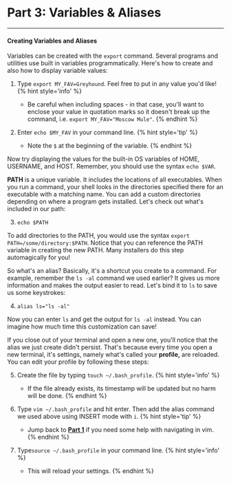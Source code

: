 # Part 3: Variables & Aliases

---

#### Creating Variables and Aliases

Variables can be created with the `export` command. Several programs and utilities use built in variables programmatically. Here's how to create and also how to display variable values:

1. Type `export MY_FAV=Greyhound`. Feel free to put in any value you'd like!
    {% hint style='info' %}
   * Be careful when including spaces - in that case, you'll want to enclose your value in quotation marks so it doesn't break up the command, i.e. `export MY_FAV="Moscow Mule"`.
   {% endhint %}

2. Enter `echo $MY_FAV` in your command line.
    {% hint style='tip' %}
   * Note the `$` at the beginning of the variable.
   {% endhint %}

Now try displaying the values for the built-in OS variables of HOME, USERNAME, and HOST. Remember, you should use the syntax `echo $VAR`.

**PATH** is a unique variable. It includes the locations of all executables. When you run a command, your shell looks in the directories specified there for an executable with a matching name. You can add a custom directories depending on where a program gets installed. Let's check out what's included in our path:

3. `echo $PATH`

To add directories to the PATH, you would use the syntax `export PATH=/some/directory:$PATH`. Notice that you can reference the PATH variable in creating the new PATH. Many installers do this step automagically for you!

So what's an alias? Basically, it's a shortcut you create to a command. For example, remember the `ls -al` command we used earlier? It gives us more information and makes the output easier to read. Let's bind it to `ls` to save us some keystrokes:

4. `alias ls="ls -al"`

Now you can enter `ls` and get the output for `ls -al` instead. You can imagine how much time this customization can save!

If you close out of your terminal and open a new one, you'll notice that the alias we just create didn't persist. That's because every time you open a new terminal, it's settings, namely what's called your **profile,** are reloaded. You can edit your profile by following these steps:

5. Create the file by typing `touch ~/.bash_profile`.
    {% hint style='info' %}
   * If the file already exists, its timestamp will be updated but no harm will be done.
   {% endhint %}

6. Type `vim ~/.bash_profile` and hit enter. Then add the alias command we used above using INSERT mode with `i`.
    {% hint style='tip' %}
   * Jump back to [**Part 1**](/part-1-navigation-and-basics.md) if you need some help with navigating in vim.
   {% endhint %}

7. Type`source ~/.bash_profile` in your command line.
    {% hint style='info' %}
   * This will reload your settings.
   {% endhint %}

